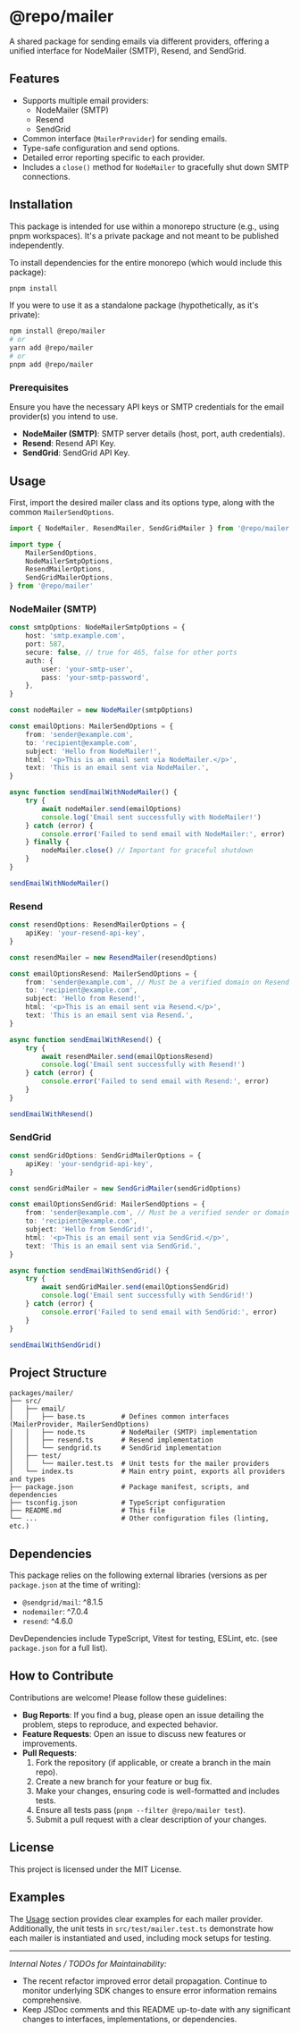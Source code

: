 # @repo/mailer

A shared package for sending emails via different providers, offering a unified interface for NodeMailer (SMTP), Resend, and SendGrid.

## Features

- Supports multiple email providers:
  - NodeMailer (SMTP)
  - Resend
  - SendGrid
- Common interface (`MailerProvider`) for sending emails.
- Type-safe configuration and send options.
- Detailed error reporting specific to each provider.
- Includes a `close()` method for `NodeMailer` to gracefully shut down SMTP connections.

## Installation

This package is intended for use within a monorepo structure (e.g., using pnpm workspaces). It's a private package and not meant to be published independently.

To install dependencies for the entire monorepo (which would include this package):

```bash
pnpm install
```

If you were to use it as a standalone package (hypothetically, as it's private):

```bash
npm install @repo/mailer
# or
yarn add @repo/mailer
# or
pnpm add @repo/mailer
```

### Prerequisites

Ensure you have the necessary API keys or SMTP credentials for the email provider(s) you intend to use.

- **NodeMailer (SMTP)**: SMTP server details (host, port, auth credentials).
- **Resend**: Resend API Key.
- **SendGrid**: SendGrid API Key.

## Usage

First, import the desired mailer class and its options type, along with the common `MailerSendOptions`.

```typescript
import { NodeMailer, ResendMailer, SendGridMailer } from '@repo/mailer'

import type {
	MailerSendOptions,
	NodeMailerSmtpOptions,
	ResendMailerOptions,
	SendGridMailerOptions,
} from '@repo/mailer'
```

### NodeMailer (SMTP)

```typescript
const smtpOptions: NodeMailerSmtpOptions = {
	host: 'smtp.example.com',
	port: 587,
	secure: false, // true for 465, false for other ports
	auth: {
		user: 'your-smtp-user',
		pass: 'your-smtp-password',
	},
}

const nodeMailer = new NodeMailer(smtpOptions)

const emailOptions: MailerSendOptions = {
	from: 'sender@example.com',
	to: 'recipient@example.com',
	subject: 'Hello from NodeMailer!',
	html: '<p>This is an email sent via NodeMailer.</p>',
	text: 'This is an email sent via NodeMailer.',
}

async function sendEmailWithNodeMailer() {
	try {
		await nodeMailer.send(emailOptions)
		console.log('Email sent successfully with NodeMailer!')
	} catch (error) {
		console.error('Failed to send email with NodeMailer:', error)
	} finally {
		nodeMailer.close() // Important for graceful shutdown
	}
}

sendEmailWithNodeMailer()
```

### Resend

```typescript
const resendOptions: ResendMailerOptions = {
	apiKey: 'your-resend-api-key',
}

const resendMailer = new ResendMailer(resendOptions)

const emailOptionsResend: MailerSendOptions = {
	from: 'sender@example.com', // Must be a verified domain on Resend
	to: 'recipient@example.com',
	subject: 'Hello from Resend!',
	html: '<p>This is an email sent via Resend.</p>',
	text: 'This is an email sent via Resend.',
}

async function sendEmailWithResend() {
	try {
		await resendMailer.send(emailOptionsResend)
		console.log('Email sent successfully with Resend!')
	} catch (error) {
		console.error('Failed to send email with Resend:', error)
	}
}

sendEmailWithResend()
```

### SendGrid

```typescript
const sendGridOptions: SendGridMailerOptions = {
	apiKey: 'your-sendgrid-api-key',
}

const sendGridMailer = new SendGridMailer(sendGridOptions)

const emailOptionsSendGrid: MailerSendOptions = {
	from: 'sender@example.com', // Must be a verified sender or domain on SendGrid
	to: 'recipient@example.com',
	subject: 'Hello from SendGrid!',
	html: '<p>This is an email sent via SendGrid.</p>',
	text: 'This is an email sent via SendGrid.',
}

async function sendEmailWithSendGrid() {
	try {
		await sendGridMailer.send(emailOptionsSendGrid)
		console.log('Email sent successfully with SendGrid!')
	} catch (error) {
		console.error('Failed to send email with SendGrid:', error)
	}
}

sendEmailWithSendGrid()
```

## Project Structure

```
packages/mailer/
├── src/
│   ├── email/
│   │   ├── base.ts         # Defines common interfaces (MailerProvider, MailerSendOptions)
│   │   ├── node.ts         # NodeMailer (SMTP) implementation
│   │   ├── resend.ts       # Resend implementation
│   │   └── sendgrid.ts     # SendGrid implementation
│   ├── test/
│   │   └── mailer.test.ts  # Unit tests for the mailer providers
│   └── index.ts            # Main entry point, exports all providers and types
├── package.json            # Package manifest, scripts, and dependencies
├── tsconfig.json           # TypeScript configuration
├── README.md               # This file
└── ...                     # Other configuration files (linting, etc.)
```

## Dependencies

This package relies on the following external libraries (versions as per `package.json` at the time of writing):

- `@sendgrid/mail`: ^8.1.5
- `nodemailer`: ^7.0.4
- `resend`: ^4.6.0

DevDependencies include TypeScript, Vitest for testing, ESLint, etc. (see `package.json` for a full list).

## How to Contribute

Contributions are welcome! Please follow these guidelines:

- **Bug Reports**: If you find a bug, please open an issue detailing the problem, steps to reproduce, and expected behavior.
- **Feature Requests**: Open an issue to discuss new features or improvements.
- **Pull Requests**:
  1.  Fork the repository (if applicable, or create a branch in the main repo).
  2.  Create a new branch for your feature or bug fix.
  3.  Make your changes, ensuring code is well-formatted and includes tests.
  4.  Ensure all tests pass (`pnpm --filter @repo/mailer test`).
  5.  Submit a pull request with a clear description of your changes.

## License

This project is licensed under the MIT License.

## Examples

The [Usage](#usage) section provides clear examples for each mailer provider. Additionally, the unit tests in `src/test/mailer.test.ts` demonstrate how each mailer is instantiated and used, including mock setups for testing.

---

_Internal Notes / TODOs for Maintainability:_

- The recent refactor improved error detail propagation. Continue to monitor underlying SDK changes to ensure error information remains comprehensive.
- Keep JSDoc comments and this README up-to-date with any significant changes to interfaces, implementations, or dependencies.

```

```
